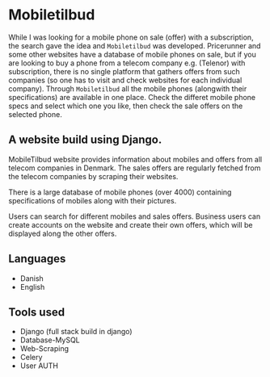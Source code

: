 # Mobiletilbud

While I was looking for a mobile phone on sale (offer) with a subscription, the search gave the idea and `Mobiletilbud` was developed.
Pricerunner and some other websites have a database of mobile phones on sale, but if you are looking to buy a phone from a telecom company e.g. 
(Telenor) with subscription, there is no single platform that gathers offers from such companies (so one has to visit and check websites for each individual company).
Through `Mobiletilbud` all the mobile phones (alongwith their specifications) are available in one place. 
Check the differet mobile phone specs and select which one you like, then check the sale offers on the selected phone. 

## A website build using Django. 

MobileTilbud website provides information about mobiles and offers from all telecom companies in Denmark.
The sales offers are regularly fetched from the telecom companies by scraping their websites.

There is a large database of mobile phones (over 4000) containing specifications of mobiles along with their pictures.

Users can search for different mobiles and sales offers. Business users can create accounts on the website and create their own offers,
which will be displayed along the other offers.

## Languages
- Danish
- English

## Tools used
- Django (full stack build in django)
- Database-MySQL
- Web-Scraping
- Celery
- User AUTH
